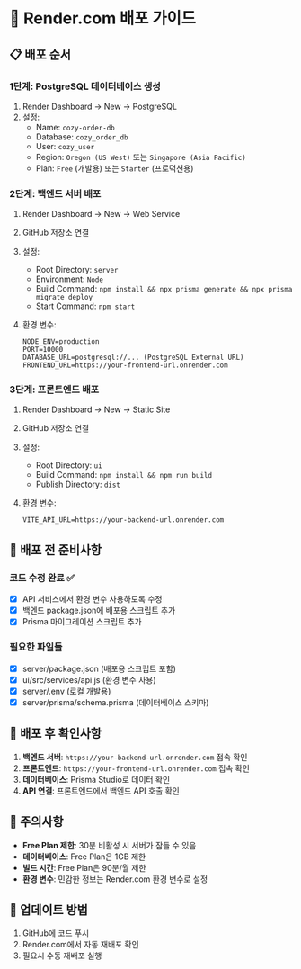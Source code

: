 # 🚀 Render.com 배포 가이드

## 📋 배포 순서

### 1단계: PostgreSQL 데이터베이스 생성
1. Render Dashboard → New → PostgreSQL
2. 설정:
   - Name: `cozy-order-db`
   - Database: `cozy_order_db`
   - User: `cozy_user`
   - Region: `Oregon (US West)` 또는 `Singapore (Asia Pacific)`
   - Plan: `Free` (개발용) 또는 `Starter` (프로덕션용)

### 2단계: 백엔드 서버 배포
1. Render Dashboard → New → Web Service
2. GitHub 저장소 연결
3. 설정:
   - Root Directory: `server`
   - Environment: `Node`
   - Build Command: `npm install && npx prisma generate && npx prisma migrate deploy`
   - Start Command: `npm start`

4. 환경 변수:
   ```
   NODE_ENV=production
   PORT=10000
   DATABASE_URL=postgresql://... (PostgreSQL External URL)
   FRONTEND_URL=https://your-frontend-url.onrender.com
   ```

### 3단계: 프론트엔드 배포
1. Render Dashboard → New → Static Site
2. GitHub 저장소 연결
3. 설정:
   - Root Directory: `ui`
   - Build Command: `npm install && npm run build`
   - Publish Directory: `dist`

4. 환경 변수:
   ```
   VITE_API_URL=https://your-backend-url.onrender.com
   ```

## 🔧 배포 전 준비사항

### 코드 수정 완료 ✅
- [x] API 서비스에서 환경 변수 사용하도록 수정
- [x] 백엔드 package.json에 배포용 스크립트 추가
- [x] Prisma 마이그레이션 스크립트 추가

### 필요한 파일들
- [x] server/package.json (배포용 스크립트 포함)
- [x] ui/src/services/api.js (환경 변수 사용)
- [x] server/.env (로컬 개발용)
- [x] server/prisma/schema.prisma (데이터베이스 스키마)

## 📝 배포 후 확인사항

1. **백엔드 서버**: `https://your-backend-url.onrender.com` 접속 확인
2. **프론트엔드**: `https://your-frontend-url.onrender.com` 접속 확인
3. **데이터베이스**: Prisma Studio로 데이터 확인
4. **API 연결**: 프론트엔드에서 백엔드 API 호출 확인

## 🚨 주의사항

- **Free Plan 제한**: 30분 비활성 시 서버가 잠들 수 있음
- **데이터베이스**: Free Plan은 1GB 제한
- **빌드 시간**: Free Plan은 90분/월 제한
- **환경 변수**: 민감한 정보는 Render.com 환경 변수로 설정

## 🔄 업데이트 방법

1. GitHub에 코드 푸시
2. Render.com에서 자동 재배포 확인
3. 필요시 수동 재배포 실행
